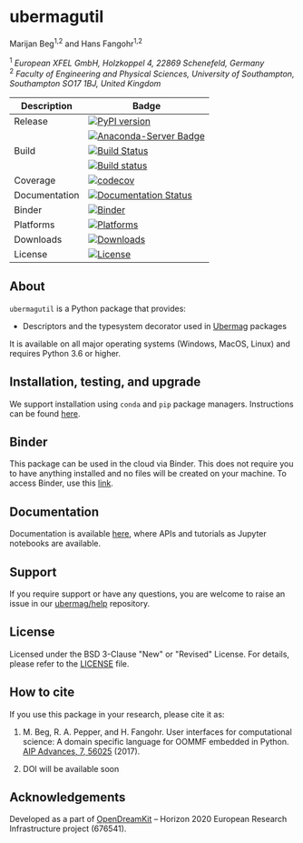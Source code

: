 # ubermagutil
Marijan Beg<sup>1,2</sup> and Hans Fangohr<sup>1,2</sup>

<sup>1</sup> *European XFEL GmbH, Holzkoppel 4, 22869 Schenefeld, Germany*  
<sup>2</sup> *Faculty of Engineering and Physical Sciences, University of Southampton, Southampton SO17 1BJ, United Kingdom*  

| Description | Badge |
| --- | --- |
| Release | [![PyPI version](https://badge.fury.io/py/ubermagutil.svg)](https://badge.fury.io/py/ubermagutil) |
|                | [![Anaconda-Server Badge](https://anaconda.org/conda-forge/ubermagutil/badges/version.svg)](https://anaconda.org/conda-forge/ubermagutil) |
| Build | [![Build Status](https://travis-ci.org/ubermag/ubermagutil.svg?branch=master)](https://travis-ci.org/ubermag/ubermagutil) |
|       | [![Build status](https://ci.appveyor.com/api/projects/status/sv9vl65olsl5rxim?svg=true)](https://ci.appveyor.com/project/marijanbeg/ubermagutil) |
| Coverage | [![codecov](https://codecov.io/gh/ubermag/ubermagutil/branch/master/graph/badge.svg)](https://codecov.io/gh/ubermag/ubermagutil) |
| Documentation | [![Documentation Status](https://readthedocs.org/projects/ubermagutil/badge/?version=latest)](https://ubermagutil.readthedocs.io/en/latest/?badge=latest) |
| Binder | [![Binder](https://mybinder.org/badge_logo.svg)](https://mybinder.org/v2/gh/ubermag/ubermagutil/master?filepath=docs%2Fipynb%2Findex.ipynb) |
| Platforms | [![Platforms](https://anaconda.org/conda-forge/ubermagutil/badges/platforms.svg)](https://anaconda.org/conda-forge/ubermagutil) |
| Downloads | [![Downloads](https://anaconda.org/conda-forge/ubermagutil/badges/downloads.svg)](https://anaconda.org/conda-forge/ubermagutil) |
| License | [![License](https://img.shields.io/badge/License-BSD%203--Clause-blue.svg)](https://opensource.org/licenses/BSD-3-Clause) |

## About

`ubermagutil` is a Python package that provides:

- Descriptors and the typesystem decorator used in [Ubermag](http://ubermag.github.io) packages

It is available on all major operating systems (Windows, MacOS, Linux) and requires Python 3.6 or higher.

## Installation, testing, and upgrade

We support installation using `conda` and `pip` package managers. Instructions can be found [here](https://ubermagutil.readthedocs.io/en/latest/ipynb/00-tutorial-installation-testing-upgrade.html).

## Binder

This package can be used in the cloud via Binder. This does not require you to have anything installed and no files will be created on your machine. To access Binder, use this [link](https://mybinder.org/v2/gh/ubermag/ubermagutil/master?filepath=docs%2Fipynb%2Findex.ipynb).

## Documentation

Documentation is available [here](https://ubermagutil.readthedocs.io/en/latest/), where APIs and tutorials as Jupyter notebooks are available.

## Support

If you require support or have any questions, you are welcome to raise an issue in our [ubermag/help](https://github.com/ubermag/help) repository.

## License

Licensed under the BSD 3-Clause "New" or "Revised" License. For details, please refer to the [LICENSE](LICENSE) file.

## How to cite

If you use this package in your research, please cite it as:

1. M. Beg, R. A. Pepper, and H. Fangohr. User interfaces for computational science: A domain specific language for OOMMF embedded in Python. [AIP Advances, 7, 56025](http://aip.scitation.org/doi/10.1063/1.4977225) (2017).

2. DOI will be available soon

## Acknowledgements

Developed as a part of [OpenDreamKit](http://opendreamkit.org/) – Horizon 2020 European Research Infrastructure project (676541).
